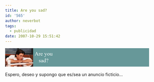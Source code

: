 ```yaml
---
title: Are you sad?
id: '565'
author: neverbot
tags:
  - publicidad
date: 2007-10-29 15:51:42
---
```


![Are you sad?](./are-you-sad/supersign.gif "Are you sad?")

Espero, deseo y supongo que es/sea un anuncio ficticio...
